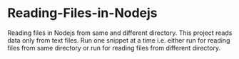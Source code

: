 # Reading-Files-in-Nodejs
Reading files in Nodejs from same and different directory.
This project reads data only from text files.
Run one snippet at a time i.e. either run for reading files from same directory or run for reading files from different directory.
